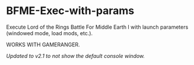 # BFME-Exec-with-params
Execute Lord of the Rings Battle For Middle Earth I with launch parameters (windowed mode, load mods, etc.).

WORKS WITH GAMERANGER.

*Updated to v2.1 to not show the default console window.*

